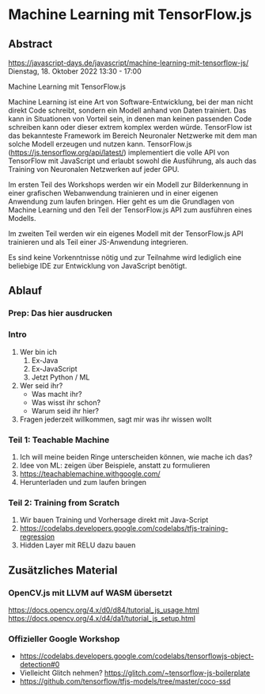 # Machine Learning mit TensorFlow.js

## Abstract

https://javascript-days.de/javascript/machine-learning-mit-tensorflow-js/
Dienstag, 18. Oktober 2022
13:30 - 17:00

Machine Learning mit TensorFlow.js

Machine Learning ist eine Art von Software-Entwicklung, bei der man
nicht direkt Code schreibt, sondern ein Modell anhand von Daten
trainiert. Das kann in Situationen von Vorteil sein, in denen man
keinen passenden Code schreiben kann oder dieser extrem komplex werden
würde. TensorFlow ist das bekannteste Framework im Bereich Neuronaler
Netzwerke mit dem man solche Modell erzeugen und nutzen kann.
TensorFlow.js (https://js.tensorflow.org/api/latest/) implementiert
die volle API von TensorFlow mit JavaScript und erlaubt sowohl die
Ausführung, als auch das Training von Neuronalen Netzwerken auf jeder
GPU.

Im ersten Teil des Workshops werden wir ein Modell zur Bilderkennung
in einer grafischen Webanwendung trainieren und in einer eigenen
Anwendung zum laufen bringen. Hier geht es um die Grundlagen von
Machine Learning und den Teil der TensorFlow.js API zum ausführen
eines Modells.

Im zweiten Teil werden wir ein eigenes Modell mit der TensorFlow.js
API trainieren und als Teil einer JS-Anwendung integrieren.

Es sind keine Vorkenntnisse nötig und zur Teilnahme wird lediglich
eine beliebige IDE zur Entwicklung von JavaScript benötigt.

## Ablauf

### Prep: Das hier ausdrucken

### Intro

1. Wer bin ich
   1. Ex-Java
   1. Ex-JavaScript
   1. Jetzt Python / ML
1. Wer seid ihr?
   * Was macht ihr?
   * Was wisst ihr schon?
   * Warum seid ihr hier?
1. Fragen jederzeit willkommen, sagt mir was ihr wissen wollt   

### Teil 1: Teachable Machine
1. Ich will meine beiden Ringe unterscheiden können, wie mache ich das?
1. Idee von ML: zeigen über Beispiele, anstatt zu formulieren
1. https://teachablemachine.withgoogle.com/
1. Herunterladen und zum laufen bringen

### Teil 2: Training from Scratch
1. Wir bauen Training und Vorhersage direkt mit Java-Script
1. https://codelabs.developers.google.com/codelabs/tfjs-training-regression
1. Hidden Layer mit RELU dazu bauen

## Zusätzliches Material

### OpenCV.js mit LLVM auf WASM übersetzt		
https://docs.opencv.org/4.x/d0/d84/tutorial_js_usage.html
https://docs.opencv.org/4.x/d4/da1/tutorial_js_setup.html

### Offizieller Google Workshop		
* https://codelabs.developers.google.com/codelabs/tensorflowjs-object-detection#0
* Vielleicht Glitch nehmen? https://glitch.com/~tensorflow-js-boilerplate
* https://github.com/tensorflow/tfjs-models/tree/master/coco-ssd
</textarea>
</section>

